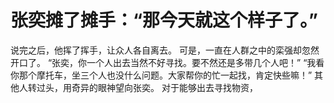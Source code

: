 # 张奕摊了摊手：“那今天就这个样子了。”
说完之后，他挥了挥手，让众人各自离去。
可是，一直在人群之中的栾强却忽然开口了。
“张奕，你一个人出去当然不好寻找。要不然还是多带几个人吧！”
“我看你那个摩托车，坐三个人也没什么问题。大家帮你的忙一起找，肯定快些嘛！”
其他人转过头，用奇异的眼神望向张奕。
对于能够出去寻找物资，

